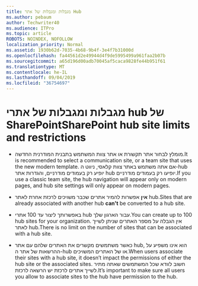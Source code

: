 ```yaml
---
title: מגבלות ומגבלות של אתר Hub
ms.author: pebaum
author: Techwriter40
ms.audience: ITPro
ms.topic: article
ROBOTS: NOINDEX, NOFOLLOW
localization_priority: Normal
ms.assetid: 1930b62d-7035-4b68-9b4f-3e4f7b31000d
ms.openlocfilehash: fa44561d2e49944d4f9de5995499a961faa2b07b
ms.sourcegitcommit: a65d196d00adb70045af5caca9828fe44b951f61
ms.translationtype: MT
ms.contentlocale: he-IL
ms.lasthandoff: 09/04/2019
ms.locfileid: "36754697"
---
```

# <a name="sharepoint-hub-site-limits-and-restrictions"></a><span data-ttu-id="2039c-102">מגבלות ומגבלות של אתרי hub של SharePoint</span><span class="sxs-lookup"><span data-stu-id="2039c-102">SharePoint hub site limits and restrictions</span></span>

- <span data-ttu-id="2039c-103">מומלץ לבחור אתר תקשורת או אתר צוות המשתמש בתבנית המודרנית החדשה.</span><span class="sxs-lookup"><span data-stu-id="2039c-103">It is recommended to select a communication site, or a team site that uses the new modern template.</span></span> <span data-ttu-id="2039c-104">אם אתה משתמש באתר צוות קלאסי, ניווט ה-hub יופיע רק בעמודים מודרניים, והגדרות אתר hub יופיעו רק בעמודים מודרניים.</span><span class="sxs-lookup"><span data-stu-id="2039c-104">If you use a classic team site, the hub navigation will appear only on modern pages, and hub site settings will only appear on modern pages.</span></span>

- <span data-ttu-id="2039c-105">**אין** אפשרות להמיר אתרים שכבר משויכים לרכזת אחרת לאתר hub.</span><span class="sxs-lookup"><span data-stu-id="2039c-105">Sites that are already associated with another hub **can't** be converted to a hub site.</span></span>

- <span data-ttu-id="2039c-106">באפשרותך ליצור עד 100 אתרי hub עבור הארגון שלך.</span><span class="sxs-lookup"><span data-stu-id="2039c-106">You can create up to 100 hub sites for your organization.</span></span> <span data-ttu-id="2039c-107">אין הגבלה על מספר האתרים שניתן לשייך לאתר hub.</span><span class="sxs-lookup"><span data-stu-id="2039c-107">There is no limit on the number of sites that can be associated with a hub site.</span></span>

- <span data-ttu-id="2039c-108">כאשר משתמשים מקשרים את האתרים שלהם עם אתר hub, הוא אינו משפיע על ההרשאות של אתר ה-hub או של האתרים המשויכים.</span><span class="sxs-lookup"><span data-stu-id="2039c-108">When users associate their sites with a hub site, it doesn’t impact the permissions of either the hub site or the associated sites.</span></span> <span data-ttu-id="2039c-109">חשוב לוודא שכל המשתמשים שאתה מתיר לשייך אתרים לרכזת יש הרשאה לרכזת.</span><span class="sxs-lookup"><span data-stu-id="2039c-109">It’s important to make sure all users you allow to associate sites to the hub have permission to the hub.</span></span>


